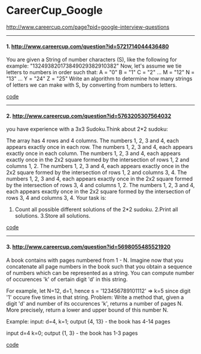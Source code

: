 # CareerCup_Google

http://www.careercup.com/page?pid=google-interview-questions

---
#### 1. http://www.careercup.com/question?id=5721714044436480
You are given a String of number characters (S), like the following for example: 
"132493820173849029382910382" 
Now, let's assume we tie letters to numbers in order such that: 
A = "0" 
B = "1" 
C = "2" 
... 
M = "12" 
N = "13" 
... 
Y = "24" 
Z = "25" 
Write an algorithm to determine how many strings of letters we can make with S, by converting from numbers to letters.

[code](decode.cpp)

---
#### 2. http://www.careercup.com/question?id=5763205307564032
you have experience with a 3x3 Sudoku.Think about 2*2 sudoku: 

The array has 4 rows and 4 columns. 
The numbers 1, 2, 3 and 4, each appears exactly once in each row. 
The numbers 1, 2, 3 and 4, each appears exactly once in each column. 
The numbers 1, 2, 3 and 4, each appears exactly once in the 2x2 square formed by the intersection of rows 1, 2 and columns 1, 2. 
The numbers 1, 2, 3 and 4, each appears exactly once in the 2x2 square formed by the intersection of rows 1, 2 and columns 3, 4. 
The numbers 1, 2, 3 and 4, each appears exactly once in the 2x2 square formed by the intersection of rows 3, 4 and columns 1, 2. 
The numbers 1, 2, 3 and 4, each appears exactly once in the 2x2 square formed by the intersection of rows 3, 4 and columns 3, 4. 
Your task is: 
1. Count all possible different solutions of the 2*2 sudoku. 
2.Print all solutions. 
3.Store all solutions.

[code](sudoku2.cpp)

---
#### 3. http://www.careercup.com/question?id=5698055485521920
A book contains with pages numbered from 1 - N. Imagine now that you concatenate all page numbers in the book such that you obtain a sequence of numbers which can be represented as a string. You can compute number of occurences 'k' of certain digit 'd' in this string. 

For example, let N=12, d=1, hence 
s = '123456789101112' => k=5 
since digit '1' occure five times in that string. 
Problem: Write a method that, given a digit 'd' and number of its occurences 'k', returns a number of pages N. More precisely, return a lower and upper bound of this number N. 

Example: 
input: d=4, k=1; 
output {4, 13} - the book has 4-14 pages 

input d=4 k=0; 
output {1, 3} - the book has 1-3 pages

[code](3.cpp)
